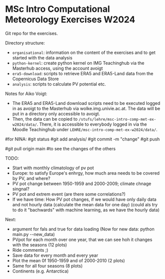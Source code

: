 # MSc Intro Computational Meteorology Exercises W2024

Git repo for the exercises.

Directory structure:
 
 * `organisational`: information on the content of the exercises and to get started with the data analysis
 * `python-kernel`: create python kernel on IMG Teachinghub via the Masterhub access, using the account avoigt
 * `era5-download`: scripts to retrieve ERA5 and ERA5-Land data from the Copernicus Data Store
 * `analysis`: scripts to calculate PV potential etc.

Notes for Aiko Voigt:

 * The ERA5 and ERA5-Land download scripts need to be executed logged in as avoigt to the Masterhub via wolke.img.univie.ac.at. The data will be put in a directory only accessible to avoigt.
 * Then, the data can be copied to `/stufs/lehre/msc-intro-comp-met-ex-w2024/data/`. There, it is accessible to everybody logged in via the Moodle Teachinghub under `LEHRE/msc-intro-comp-met-ex-w2024/data/`.

#for NINA:
#git status
#git add analysis/
#git commit -m "change"
#git push

#git pull origin main #to see the changes of the others

TODO: 
* Start with monthly climatology of pv pot 
* Europe: to satisfy Europe's enhrgy, how much area needs to be covered by PV, and where?
* PV pot change between 1950-1959 and 2000-2009; climate chnage singnal? 
* PV pot and extrem event (are there some correlations?)
* If we have time: How PV pot changes, if we would have only daily data and not hourly data (calculate the mean data for one day) (could als try to do it "bachwards" with machine learning, as we have the hourly data)

Next: 
* argument for fals and true for data loading (Now for new data: python main.py --new_data)
* PVpot for each month over one year, that we can see hoh it changes with the seasons (12 plots)
* Ride comments ;)
* Save data for every month and every year
* Plot the mean 0f 1950-1959 and of 2000-2010 (2 plots)
* Same for all four seasons (8 plots)
* Continents (e.g. Antarctica)
